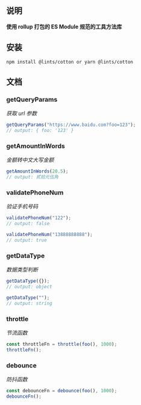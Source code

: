 ## 说明

**使用 rollup 打包的 ES Module 规范的工具方法库**

## 安装

```shell
npm install @lints/cotton or yarn @lints/cotton
```

## 文档

### getQueryParams

_获取 url 参数_

```ts
getQueryParams("https://www.baidu.com?foo=123");
// output: { foo: '123' }
```

### getAmountInWords

_金额转中文大写金额_

```ts
getAmountInWords(20.5);
// output: 贰拾元伍角
```

### validatePhoneNum

_验证手机号码_

```ts
validatePhoneNum("122");
// output: false

validatePhoneNum("13888888888");
// output: true
```

### getDataType

_数据类型判断_

```ts
getDataType({});
// output: object

getDataType("");
// output: string
```

### throttle

_节流函数_

```ts
const throttleFn = throttle(foo(), 1000);
throttleFn();
```

### debounce

_防抖函数_

```ts
const debounceFn = debounce(foo(), 1000);
debounceFn();
```

